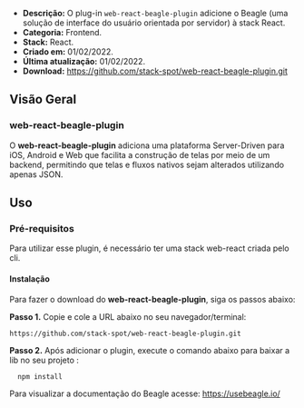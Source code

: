 - **Descrição:** O plug-in `web-react-beagle-plugin` adicione o Beagle (uma solução de interface do usuário orientada por servidor) à stack React.
- **Categoria:** Frontend.
- **Stack:** React.
- **Criado em:** 01/02/2022. 
- **Última atualização:** 01/02/2022.
- **Download:** https://github.com/stack-spot/web-react-beagle-plugin.git


## **Visão Geral**
### **web-react-beagle-plugin**

O **web-react-beagle-plugin** adiciona uma plataforma Server-Driven para iOS, Android e Web que facilita a construção de telas por meio de um backend, permitindo que telas e fluxos nativos sejam alterados utilizando apenas JSON.

## **Uso**

### **Pré-requisitos**
Para utilizar esse plugin, é necessário ter uma stack web-react criada pelo cli.

#### Instalação
Para fazer o download do **web-react-beagle-plugin**, siga os passos abaixo:

**Passo 1.** Copie e cole a URL abaixo no seu navegador/terminal:
```
https://github.com/stack-spot/web-react-beagle-plugin.git
```

**Passo 2.** Após adicionar o plugin, execute o comando abaixo para baixar a lib no seu projeto :

```
  npm install
```
Para visualizar a documentação do Beagle acesse: https://usebeagle.io/
